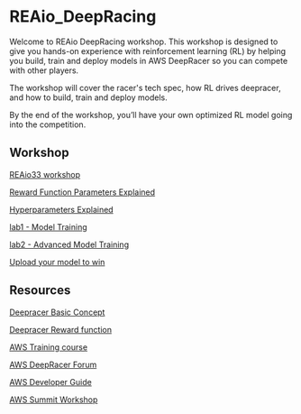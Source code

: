 # REAio_DeepRacing

Welcome to REAio DeepRacing workshop. This workshop is designed to give you hands-on experience with reinforcement learning (RL) by helping you build, train and deploy models in AWS DeepRacer so you can compete with other players.

The workshop will cover the racer's tech spec, how RL drives deepracer, and how to build, train and deploy models.

By the end of the workshop, you’ll have your own optimized RL model going into the competition.

## Workshop

[REAio33 workshop](workshops/REAio33/)

[Reward Function Parameters Explained](workshops/REAio33/parameter_illustration.md)

[Hyperparameters Explained](workshops/REAio33/algorithm_setting.md)

[lab1 - Model Training](workshops/REAio33/lab1/)

[lab2 - Advanced Model Training](workshops/REAio33/lab2/)

[Upload your model to win](workshops/upload_your_model_to_win.md)

## Resources

[Deepracer Basic Concept](https://docs.aws.amazon.com/deepracer/latest/developerguide/deepracer-basic-concept.html)

[Deepracer Reward function](https://docs.aws.amazon.com/deepracer/latest/developerguide/deepracer-reward-function-input.html)

[AWS Training course](https://www.aws.training/learningobject/wbc?id=32143)

[AWS DeepRacer Forum](https://forums.aws.amazon.com/forum.jspa?forumID=318)

[AWS Developer Guide](https://docs.aws.amazon.com/deepracer/latest/developerguide/what-is-deepracer.html)

[AWS Summit Workshop](https://github.com/aws-samples/aws-deepracer-workshops)
